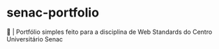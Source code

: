 # senac-portfolio
💼 | Portfólio simples feito para a disciplina de Web Standards do Centro Universitário Senac 
